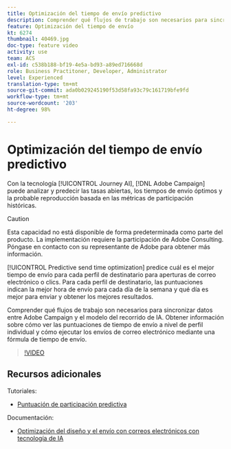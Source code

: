 ```yaml
---
title: Optimización del tiempo de envío predictivo
description: Comprender qué flujos de trabajo son necesarios para sincronizar datos entre Adobe Campaign y el modelo del recorrido de IA. Obtener información sobre cómo ver las puntuaciones de tiempo de envío a nivel de perfil individual y cómo ejecutar los envíos de correo electrónico mediante una fórmula de tiempo de envío.
feature: Optimización del tiempo de envío
kt: 6274
thumbnail: 40469.jpg
doc-type: feature video
activity: use
team: ACS
exl-id: c538b188-bf19-4e5a-bd93-a89ed716668d
role: Business Practitoner, Developer, Administrator
level: Experienced
translation-type: tm+mt
source-git-commit: ada0b029245190f53d58fa93c79c161719bfe9fd
workflow-type: tm+mt
source-wordcount: '203'
ht-degree: 98%

---
```


# Optimización del tiempo de envío predictivo

Con la tecnología [!UICONTROL Journey AI], [!DNL Adobe Campaign] puede analizar y predecir las tasas abiertas, los tiempos de envío óptimos y la probable reproducción basada en las métricas de participación históricas.

>[!CAUTION]
>Esta capacidad no está disponible de forma predeterminada como parte del producto. La implementación requiere la participación de Adobe Consulting. Póngase en contacto con su representante de Adobe para obtener más información.

[!UICONTROL Predictive send time optimization] predice cuál es el mejor tiempo de envío para cada perfil de destinatario para aperturas de correo electrónico o clics. Para cada perfil de destinatario, las puntuaciones indican la mejor hora de envío para cada día de la semana y qué día es mejor para enviar y obtener los mejores resultados.

Comprender qué flujos de trabajo son necesarios para sincronizar datos entre Adobe Campaign y el modelo del recorrido de IA. Obtener información sobre cómo ver las puntuaciones de tiempo de envío a nivel de perfil individual y cómo ejecutar los envíos de correo electrónico mediante una fórmula de tiempo de envío.

>[!VIDEO](https://video.tv.adobe.com/v/40469?quality=12)

## Recursos adicionales

Tutoriales:

* [Puntuación de participación predictiva](predictive-engagement-scoring.md)

Documentación:

* [Optimización del diseño y el envío con correos electrónicos con tecnología de IA](https://docs.adobe.com/help/es-ES/campaign-standard/using/testing-and-sending/preparing-and-testing-messages/predictive.html)
